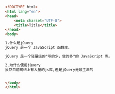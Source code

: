 
<BlogInfo id="311" title="1.什么是jQuery" author="白日梦想猿" pv=0 read_times=0 pre_cost_time="0分12秒" category="jQuery学习" tag_list="['jQuery学习']" create_time="2021.09.07 16:53:42" update_time="2021.09.07 17:29:28" />

```html
<!DOCTYPE html>
<html lang="en">
<head>
    <meta charset="UTF-8">
    <title>Title</title>
</head>
<body>

1.什么是jQuery
jQuery 是一个 JavaScript 函数库。

jQuery 是一个轻量级的"写的少，做的多"的 JavaScript 库。

2.为什么使用jQuery
虽然目前网络上有大量的js库,但是jQuery是最主流的


</body>
</html>
```
